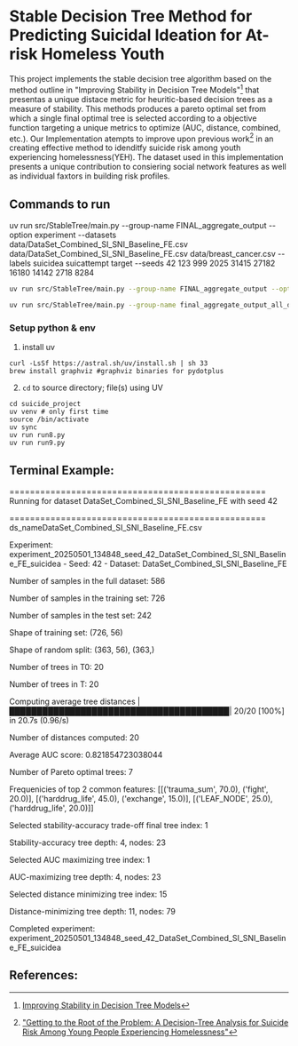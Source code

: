 # Stable Decision Tree Method for Predicting Suicidal Ideation for At-risk Homeless Youth

This project implements the stable decision tree algorithm based on the method outline in "Improving Stability in Decision Tree Models"[^1] that presentas a unique distace metric for heuritic-based decision trees as a measure of stability. This methods produces a pareto optimal set from which a single final optimal tree is selected according to a objective function targeting a unique metrics to optimize (AUC, distance, combined, etc.). Our Implementation atempts to improve upon previous work[^2] in an creating effective method to idenditfy suicide risk among youth experiencing homelessness(YEH). The dataset used in this implementation presents a unique contribution to consiering social network features as well as individual faxtors in building risk profiles.


[^1]: [Improving Stability in Decision Tree Models](https://arxiv.org/abs/2305.17299)

[^2]:["Getting to the Root of the Problem: A Decision-Tree Analysis for Suicide Risk Among Young People Experiencing Homelessness"](https://doi.org/10.1086/715211)

## Commands to run
uv run src/StableTree/main.py --group-name FINAL_aggregate_output --option experiment --datasets data/DataSet_Combined_SI_SNI_Baseline_FE.csv data/DataSet_Combined_SI_SNI_Baseline_FE.csv data/breast_cancer.csv --labels suicidea suicattempt target --seeds 42  123  999  2025  31415  27182  16180  14142  2718  8284

```bash
uv run src/StableTree/main.py --group-name FINAL_aggregate_output --option experiment --datasets data/DataSet_Combined_SI_SNI_Baseline_FE.csv data/DataSet_Combined_SI_SNI_Baseline_FE.csv data/breast_cancer.csv --labels suicidea suicattempt target

uv run src/StableTree/main.py --group-name final_aggregate_output_all_datasets --option plot --datasets data/DataSet_Combined_SI_SNI_Baseline_FE.csv data/breast_cancer.csv     
```


### Setup python & env

1. install uv
```
curl -LsSf https://astral.sh/uv/install.sh | sh 33 
brew install graphviz #graphviz binaries for pydotplus
```

2. `cd` to source directory; file(s) using UV
```
cd suicide_project
uv venv # only first time
source /bin/activate
uv sync
uv run run8.py
uv run run9.py
```


  ## Terminal Example:
==================================================
Running for dataset DataSet_Combined_SI_SNI_Baseline_FE with seed 42

==================================================
ds_nameDataSet_Combined_SI_SNI_Baseline_FE.csv

Experiment: experiment_20250501_134848_seed_42_DataSet_Combined_SI_SNI_Baseline_FE_suicidea - Seed: 42 - Dataset: DataSet_Combined_SI_SNI_Baseline_FE

Number of samples in the full dataset: 586

Number of samples in the training set: 726

Number of samples in the test set: 242

Shape of training set: (726, 56)

Shape of random split: (363, 56), (363,)

Number of trees in T0: 20

Number of trees in T: 20

Computing average tree distances |████████████████████████████████████████| 20/20 [100%] in 20.7s (0.96/s) 

Number of distances computed: 20

Average AUC score: 0.821854723038044

Number of Pareto optimal trees: 7

Frequenicies of top 2 common features: [[('trauma_sum', 70.0), ('fight', 20.0)], [('harddrug_life', 45.0), ('exchange', 15.0)], [('LEAF_NODE', 25.0), ('harddrug_life', 20.0)]]

Selected stability-accuracy trade-off final tree index: 1

Stability-accuracy tree depth: 4, nodes: 23

Selected AUC maximizing tree index: 1

AUC-maximizing tree depth: 4, nodes: 23

Selected distance minimizing tree index: 15

Distance-minimizing tree depth: 11, nodes: 79

Completed experiment: experiment_20250501_134848_seed_42_DataSet_Combined_SI_SNI_Baseline_FE_suicidea

## References:
